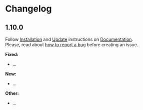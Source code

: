 # Changelog

## 1.10.0

Follow [Installation](https://dotbow.github.io/Blender-Launcher/installation/#installing-blender-launcher) and [Update](https://dotbow.github.io/Blender-Launcher/installation/#updating-blender-launcher) instructions on [Documentation](https://dotbow.github.io/Blender-Launcher).<br/>
Please, read about [how to report a bug](https://dotbow.github.io/Blender-Launcher/troubleshooting) before creating an issue.

**Fixed:**

- ...

**New:**

- ...

**Other:**

- ...
